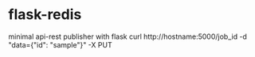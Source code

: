 # flask-redis
minimal api-rest publisher with flask
curl http://hostname:5000/job_id -d "data={\"id\": \"sample\"}" -X PUT
